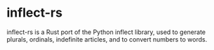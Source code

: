 # inflect-rs

inflect-rs is a Rust port of the Python inflect library, used to generate plurals, ordinals, indefinite articles, and to convert numbers to words.